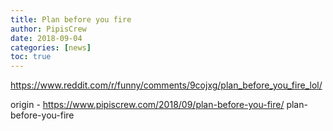 ```yaml
---
title: Plan before you fire
author: PipisCrew
date: 2018-09-04
categories: [news]
toc: true
---
```


https://www.reddit.com/r/funny/comments/9cojxg/plan_before_you_fire_lol/

origin - https://www.pipiscrew.com/2018/09/plan-before-you-fire/ plan-before-you-fire